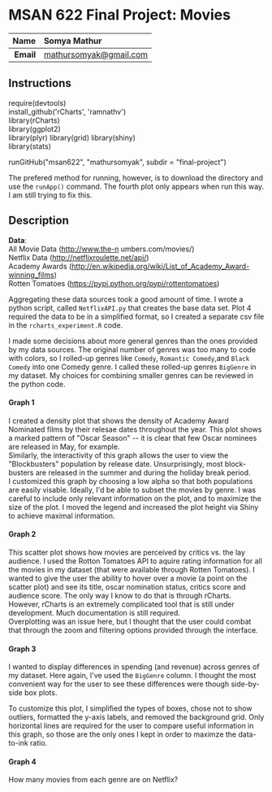 MSAN 622 Final Project: Movies
==============================

| **Name**  | Somya Mathur |
|----------:|:------------|
| **Email** | mathursomyak@gmail.com |

## Instructions ##  
require(devtools)  
install_github('rCharts', 'ramnathv')  
library(rCharts)  
library(ggplot2)   
library(plyr)
library(grid)
library(shiny)  
library(stats)


runGitHub("msan622", "mathursomyak", subdir = "final-project")  

The prefered method for running, however, is to download the directory 
and use the ```runApp()``` command. The fourth plot only appears when run this way.
I am still trying to fix this.

## Description ##

**Data**:  
All Movie Data (http://www.the-n
umbers.com/movies/)  
Netflix Data   (http://netflixroulette.net/api/)  
Academy Awards (http://en.wikipedia.org/wiki/List_of_Academy_Award-winning_films)  
Rotten Tomatoes (https://pypi.python.org/pypi/rottentomatoes)  

Aggregating these data sources took a good amount of time. I wrote a python script, called
```NetflixAPI.py``` that creates the base data set. Plot 4 required the data to be in
a simplified format, so I created a separate csv file in the ```rcharts_experiment.R``` code.  

I made some decisions about more general genres than the ones provided by my data sources. The 
original number of genres was too many to code with colors, so I rolled-up genres like ```Comedy```,
```Romantic Comedy```,and ```Black Comedy``` into one Comedy genre. I called these rolled-up genres
```BigGenre``` in my dataset. My choices for combining smaller genres can be reviewed in the python
code.

#### Graph 1 ####  
I created a density plot that shows the density of Academy Award Nominated films
by their relesae dates throughout the year. This plot shows a marked pattern of 
"Oscar Season" -- it is clear that few Oscar nominees are released in May, for example.  
Similarly, the interactivity of this graph allows the user to view the "Blockbusters"
population by release date. Unsurprisingly, most block-busters are released in the summer 
and during the holiday break period.  
I customized this graph by choosing a low alpha so that both populations are easily visable. Ideally, I'd be able to subset the movies by genre. I was careful to include
only relevant information on the plot, and to maximize the size of the plot. I moved the 
legend and increased the plot height via Shiny to achieve maximal information.

#### Graph 2 ####  
This scatter plot shows how movies are perceived by critics vs. the lay audience. I used
the Rotton Tomatoes API to aquire rating information for all the movies in my dataset 
(that were available through Rotten Tomatoes). I wanted to give the user the ability to hover over a movie (a point on the scatter plot) and see its title, oscar nomination status, critics score and audience score. The only way I know to do that is through rCharts. However, rCharts is an extremely complicated tool that is still under development. Much documentation is still required.  
Overplotting was an issue here, but I thought that the user could combat that through the
zoom and filtering options provided through the interface.

#### Graph 3 ####
I wanted to display differences in spending (and revenue) across genres of my dataset. Here again, I've used the ```BigGenre``` column. I thought the most convenient way for the user to see these
differences were though side-by-side box plots.  

To customize this plot, I simplified the types of boxes, chose not to show outliers, formatted the y-axis labels, and removed the background grid. Only horizontal lines are required for the user to compare useful information in this graph, so those are the only ones I kept in order to maximze the data-to-ink ratio.

#### Graph 4 ####
How many movies from each genre are on Netflix?